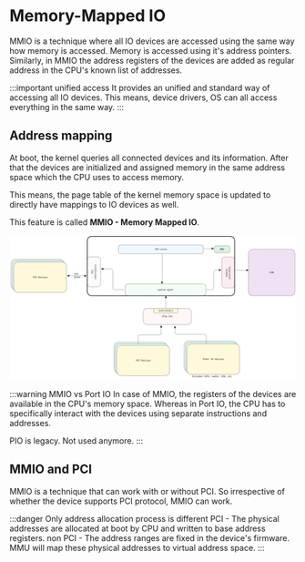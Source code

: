 # Memory-Mapped IO

MMIO is a technique where all IO devices are accessed using the same way how memory is accessed.
Memory is accessed using it's address pointers.
Similarly, in MMIO the address registers of the devices are added as regular address in the CPU's known list of addresses.

:::important unified access
It provides an unified and standard way of accessing all IO devices.
This means, device drivers, OS can all access everything in the same way.
:::

## Address mapping

At boot, the kernel queries all connected devices and its information.
After that the devices are initialized and assigned memory in the same address space
which the CPU uses to access memory.

This means, the page table of the kernel memory space is updated to directly have mappings to IO devices as well.

This feature is called **MMIO - Memory Mapped IO**.

![mmio-cpu](../../static/img/cpu-mmio-system-agent.excalidraw.png)

:::warning MMIO vs Port IO
In case of MMIO, the registers of the devices are available in the CPU's memory space.
Whereas in Port IO, the CPU has to specifically interact with the devices using separate instructions and addresses.

PIO is legacy. Not used anymore.
:::

## MMIO and PCI

MMIO is a technique that can work with or without PCI.
So irrespective of whether the device supports PCI protocol, MMIO can work.

:::danger Only address allocation process is different
PCI - The physical addresses are allocated at boot by CPU and written to base address registers.
non PCI - The address ranges are fixed in the device's firmware.
MMU will map these physical addresses to virtual address space.
:::
